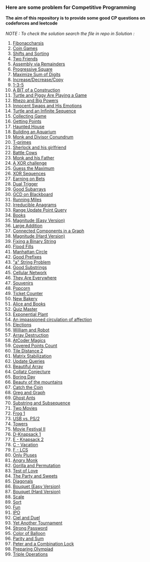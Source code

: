 <h3>Here are some problem for Competitive Programming</h3>
<b>The aim of this repository is to provide some good CP questions on codeforces and leetcode</b>
<br><br>
<i>NOTE : To check the solution search the file in repo in Solution :</i> 

<ol> 
  <li><a href="https://codeforces.com/problemset/problem/1853/B">Fibonaccharsis </li>
  <li><a href="https://codeforces.com/problemset/problem/1972/B">Coin Games</li> 
  <li><a href="https://codeforces.com/problemset/problem/1969/B">Shifts and Sorting</li>
  <li><a href="https://codeforces.com/problemset/problem/1969/A">Two Friends</li>
  <li><a href="https://codeforces.com/problemset/problem/1968/C">Assembly via Remainders</li>
  <li><a href="https://codeforces.com/problemset/problem/1955/B">Progressive Square</li>
  <li><a href="https://codeforces.com/contest/770/problem/B">Maximize Sum of Digits</li>
  <li><a href="https://codeforces.com/contest/1976/problem/B">Increase/Decrease/Copy</li>
  <li><a href="https://codeforces.com/problemset/problem/1958/A">1-3-5</li>
  <li><a href="https://codeforces.com/problemset/problem/1957/B"> A BIT of a Construction</li> 
  <li><a href="https://codeforces.com/contest/1981/problem/A">Turtle and Piggy Are Playing a Game</li>  
  <li><a href="https://www.hackerearth.com/practice/math/number-theory/basic-number-theory-1/practice-problems/algorithm/rhezo-and-big-powers-1/">Rhezo and Big Powers</li>
  <li><a href="https://www.hackerearth.com/practice/math/combinatorics/basics-of-combinatorics/practice-problems/algorithm/innocent-swaps-and-his-emotions-1/">Innocent Swaps and His Emotions</li> 
    <li><a href="https://codeforces.com/problemset/problem/1981/B">Turtle and an Infinite Sequence</li> 
    <li><a href="https://codeforces.com/problemset/problem/1904/B">Collecting Game</li>
    <li><a href="https://codeforces.com/problemset/problem/1902/B">Getting Points</li>
    <li><a href="https://codeforces.com/problemset/problem/1884/B">Haunted House</li>
    <li><a href="https://codeforces.com/problemset/problem/1873/E">Building an Aquarium</li>
    <li><a href="https://www.hackerearth.com/problem/algorithm/monk-and-divisor-conundrum-56e0eb99/">Monk and Divisor Conundrum</li>
    <li><a href="https://codeforces.com/problemset/problem/230/B">T-primes</li>
    <li><a href="https://codeforces.com/contest/776/problem/B">Sherlock and his girlfriend</li>
    <li><a href="https://codeforces.com/problemset/problem/1951/B">Battle Cows </li>
    <li><a href="https://www.hackerearth.com/problem/algorithm/monk-and-his-father-93b639f4/">Monk and his Father</li>
    <li><a href="https://www.hackerearth.com/practice/basic-programming/bit-manipulation/basics-of-bit-manipulation/practice-problems/algorithm/xor-challenge-2420f189/">A XOR challenge</li>
    <li><a href="https://codeforces.com/contest/1979/problem/A">Guess the Maximum</li>
    <li><a href="https://codeforces.com/contest/1979/problem/B">XOR Sequences</li>
    <li><a href="https://codeforces.com/contest/1979/problem/C">Earning on Bets</li>
    <li><a href="https://codeforces.com/contest/1951/problem/A">Dual Trigger</li>
    <li><a href="https://codeforces.com/contest/1398/problem/C">Good Subarrays</li>
    <li><a href="https://atcoder.jp/contests/abc125/tasks/abc125_c">GCD on Blackboard</li>
    <li><a href="https://codeforces.com/contest/1826/problem/D">Running Miles</li>
    <li><a href="https://codeforces.com/contest/1291/problem/D">Irreducible Anagrams</li>
    <li><a href="https://codeforces.com/problemset/problem/1791/F">Range Update Point Query</li>
    <li><a href="https://codeforces.com/contest/279/problem/B">Books</li>
    <li><a href="https://codeforces.com/contest/1984/problem/C1">Magnitude (Easy Version)</li>
    <li><a href="https://codeforces.com/contest/1984/problem/B">Large Addition</li>
    <li><a href="https://www.hackerearth.com/problem/algorithm/connected-components-in-a-graph/">Connected Components in a Graph</li>
    <li><a href="https://codeforces.com/contest/1984/problem/C2">Magnitude (Hard Version)</li>
    <li><a href="https://codeforces.com/contest/1979/problem/D">Fixing a Binary String</li>
    <li><a href="https://leetcode.com/problems/flood-fill/description/">Flood Fills</li>
    <li><a href="https://codeforces.com/contest/1985/problem/D">Manhattan Circle</li>
    <li><a href="https://codeforces.com/contest/1985/problem/C">Good Prefixes</li>
    <li><a href="https://codeforces.com/contest/1984/problem/D">"a" String Problem</li>
    <li><a href="https://codeforces.com/contest/271/problem/D">Good Substrings</li>
   <li><a href="https://codeforces.com/contest/702/problem/C">Cellular Network</li>
   <li><a href="https://codeforces.com/problemset/problem/701/C">They Are Everywhere</li>
   <li><a href="https://atcoder.jp/contests/abc358/tasks/abc358_d">Souvenirs</li>
   <li><a href="https://atcoder.jp/contests/abc358/tasks/abc358_c">Popcorn</li>
   <li><a href="https://atcoder.jp/contests/abc358/tasks/abc358_b">Ticket Counter</li>
   <li><a href="https://codeforces.com/contest/1978/problem/B">New Bakery</li>
   <li><a href="https://codeforces.com/contest/1978/problem/A">Alice and Books</li>
   <li><a href="https://codeforces.com/contest/1777/problem/C">Quiz Master</li>
   <li><a href="https://atcoder.jp/contests/abc354/tasks/abc354_a">Exponential Plant</li>
   <li><a href="https://codeforces.com/problemset/problem/814/C">An impassioned circulation of affection</li>
   <li><a href="https://codeforces.com/contest/1978/problem/D">Elections</li>
   <li><a href="https://codeforces.com/gym/104002/problem/E">William and Robot</li>
   <li><a href="https://codeforces.com/problemset/problem/1474/C">Array Destruction</li>
   <li><a href="https://atcoder.jp/contests/abc354/tasks/abc354_c">AtCoder Magics</li>
   <li><a href="https://codeforces.com/problemset/problem/1000/C">Covered Points Count</li>
   <li><a href="https://atcoder.jp/contests/abc359/tasks/abc359_c">Tile Distance 2</li>
   <li><a href="https://codeforces.com/contest/1986/problem/B">Matrix Stabilization</li>
   <li><a href="https://codeforces.com/contest/1986/problem/C">Update Queries</li>
   <li><a href="https://codeforces.com/contest/1986/problem/E">Beautiful Array</li>
   <li><a href="https://codeforces.com/contest/1982/problem/B">Collatz Conjecture</li>
   <li><a href="https://codeforces.com/contest/1982/problem/C">Boring Day</li>
   <li><a href="https://codeforces.com/contest/1982/problem/D">Beauty of the mountains</li>
   <li><a href="https://codeforces.com/contest/1989/problem/A">Catch the Coin</li>
   <li><a href="https://codeforces.com/problemset/problem/295/B">Greg and Graph</li>
   <li><a href="https://atcoder.jp/contests/abc360/tasks/abc360_d">Ghost Ants</li>
   <li><a href="https://codeforces.com/contest/1989/problem/B">Substring and Subsequence</li>
   <li><a href="https://codeforces.com/contest/1989/problem/C">Two Movies</li>
   <li><a href="https://atcoder.jp/contests/dp/tasks/dp_a">Frog 1</li>  
   <li><a href="https://codeforces.com/contest/762/problem/B">USB vs. PS/2</li>  
   <li><a href="https://cses.fi/problemset/task/1073/">Towers</li>  
   <li><a href="https://cses.fi/problemset/task/1632/">Movie Festival II</li>  
   <li><a href="https://atcoder.jp/contests/dp/tasks/dp_d">D-Knapsack 1</li>  
   <li><a href="https://atcoder.jp/contests/dp/tasks/dp_e">E - Knapsack 2</li>  
   <li><a href="https://atcoder.jp/contests/dp/tasks/dp_c">C - Vacation</li>  
   <li><a href="https://atcoder.jp/contests/dp/tasks/dp_f">F - LCS </li>  
   <li><a href="https://codeforces.com/contest/1992/problem/A">Only Pluses</li>  
   <li><a href="https://codeforces.com/contest/1992/problem/B">Angry Monk</li> 
   <li><a href="https://codeforces.com/contest/1992/problem/C">Gorilla and Permutation</li> 
   <li><a href="https://codeforces.com/contest/1992/problem/D">Test of Love</li> 
   <li><a href="https://codeforces.com/problemset/problem/1158/A">The Party and Sweets</li> 
   <li><a href="https://codeforces.com/contest/1995/problem/A">Diagonals</li> 
   <li><a href="https://codeforces.com/contest/1995/problem/B1">Bouquet (Easy Version)</li> 
   <li><a href="https://codeforces.com/contest/1995/problem/B2">Bouquet (Hard Version)</li> 
   <li><a href="https://codeforces.com/contest/1996/problem/B">Scale</li> 
   <li><a href="https://codeforces.com/contest/1996/problem/C">Sort</li> 
   <li><a href="https://codeforces.com/contest/1996/problem/D">Fun</li> 
   <li><a href="https://leetcode.com/problems/ipo/description/">IPO</li> 
   <li><a href="https://codeforces.com/contest/321/problem/B">Ciel and Duel</li> 
   <li><a href="https://codeforces.com/contest/1783/problem/C">Yet Another Tournament</li> 
   <li><a href="https://codeforces.com/contest/1997/problem/A">Strong Password</li>
   <li><a href="https://codeforces.com/group/fkQQ5I8JeS/contest/538618/problem/A">Color of Balloon</li> 
   <li><a href="https://codeforces.com/contest/1993/problem/B">Parity and Sum </li>  
  <li><a href="https://codeforces.com/problemset/problem/1097/B">Peter and a Combination Lock</li>  
  <li><a href="https://codeforces.com/problemset/problem/550/B">Preparing Olympiad</li>  
  <li><a href="https://codeforces.com/contest/1999/problem/E">Triple Operations</li>
</ol>
